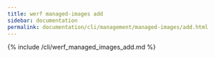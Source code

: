 ```yaml
---
title: werf managed-images add
sidebar: documentation
permalink: documentation/cli/management/managed-images/add.html
---
```


{% include /cli/werf_managed_images_add.md %}
